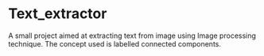 # Text_extractor
A small project aimed at extracting text from image using Image processing technique. The concept used is labelled connected components.
